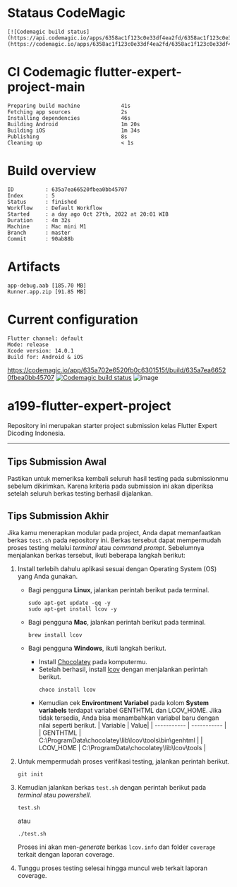# Stataus CodeMagic
    [![Codemagic build status](https://api.codemagic.io/apps/6358ac1f123c0e33df4ea2fd/6358ac1f123c0e33df4ea2fc/status_badge.svg)](https://codemagic.io/apps/6358ac1f123c0e33df4ea2fd/6358ac1f123c0e33df4ea2fc/latest_build)
# CI Codemagic flutter-expert-project-main
    Preparing build machine             41s
    Fetching app sources                2s
    Installing dependencies             46s
    Building Android                    1m 20s
    Building iOS                        1m 34s
    Publishing                          8s
    Cleaning up                         < 1s

# Build overview
    ID          : 635a7ea66520fbea0bb45707
    Index       : 5
    Status      : finished
    Workflow    : Default Workflow
    Started     : a day ago Oct 27th, 2022 at 20:01 WIB
    Duration    : 4m 32s
    Machine     : Mac mini M1
    Branch      : master
    Commit      : 90ab88b

# Artifacts
    app-debug.aab [185.70 MB]
    Runner.app.zip [91.85 MB]

# Current configuration
    Flutter channel: default
    Mode: release
    Xcode version: 14.0.1
    Build for: Android & iOS
    
https://codemagic.io/app/635a702e6520fb0c6301515f/build/635a7ea66520fbea0bb45707
[![Codemagic build status](https://api.codemagic.io/apps/6358ac1f123c0e33df4ea2fd/6358ac1f123c0e33df4ea2fc/status_badge.svg)](https://codemagic.io/apps/6358ac1f123c0e33df4ea2fd/6358ac1f123c0e33df4ea2fc/latest_build)
![image](https://user-images.githubusercontent.com/111186324/198293649-31daec62-3d57-4d43-9f7d-148dfd858012.png)

# a199-flutter-expert-project

Repository ini merupakan starter project submission kelas Flutter Expert Dicoding Indonesia.

---

## Tips Submission Awal

Pastikan untuk memeriksa kembali seluruh hasil testing pada submissionmu sebelum dikirimkan. Karena kriteria pada submission ini akan diperiksa setelah seluruh berkas testing berhasil dijalankan.


## Tips Submission Akhir

Jika kamu menerapkan modular pada project, Anda dapat memanfaatkan berkas `test.sh` pada repository ini. Berkas tersebut dapat mempermudah proses testing melalui *terminal* atau *command prompt*. Sebelumnya menjalankan berkas tersebut, ikuti beberapa langkah berikut:
1. Install terlebih dahulu aplikasi sesuai dengan Operating System (OS) yang Anda gunakan.
    - Bagi pengguna **Linux**, jalankan perintah berikut pada terminal.
        ```
        sudo apt-get update -qq -y
        sudo apt-get install lcov -y
        ```
    
    - Bagi pengguna **Mac**, jalankan perintah berikut pada terminal.
        ```
        brew install lcov
        ```
    - Bagi pengguna **Windows**, ikuti langkah berikut.
        - Install [Chocolatey](https://chocolatey.org/install) pada komputermu.
        - Setelah berhasil, install [lcov](https://community.chocolatey.org/packages/lcov) dengan menjalankan perintah berikut.
            ```
            choco install lcov
            ```
        - Kemudian cek **Environtment Variabel** pada kolom **System variabels** terdapat variabel GENTHTML dan LCOV_HOME. Jika tidak tersedia, Anda bisa menambahkan variabel baru dengan nilai seperti berikut.
            | Variable | Value|
            | ----------- | ----------- |
            | GENTHTML | C:\ProgramData\chocolatey\lib\lcov\tools\bin\genhtml |
            | LCOV_HOME | C:\ProgramData\chocolatey\lib\lcov\tools |
        
2. Untuk mempermudah proses verifikasi testing, jalankan perintah berikut.
    ```
    git init
    ```
3. Kemudian jalankan berkas `test.sh` dengan perintah berikut pada *terminal* atau *powershell*.
    ```
    test.sh
    ```
    atau
    ```
    ./test.sh
    ```
    Proses ini akan men-*generate* berkas `lcov.info` dan folder `coverage` terkait dengan laporan coverage.
4. Tunggu proses testing selesai hingga muncul web terkait laporan coverage.

